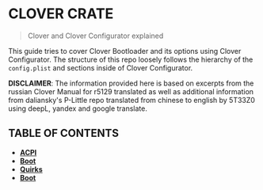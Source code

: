 # CLOVER CRATE
> Clover and Clover Configurator explained

This guide tries to cover Clover Bootloader and its options using Clover Configurator. The structure of this repo loosely follows the hierarchy of the `config.plist` and sections inside of Clover Configurator.

**DISCLAIMER**: The information provided here is based on excerpts from the russian Clover Manual for r5129 translated as well as additional information from daliansky's P-Little repo translated from chinese to english by 5T33Z0 using deepL, yandex and google translate.

## TABLE OF CONTENTS
- [**ACPI**](https://github.com/5T33Z0/Clover-Crate/tree/main/ACPI)
- [**Boot**](https://github.com/5T33Z0/Clover-Crate/tree/main/Boot)
- [**Quirks**](https://github.com/5T33Z0/Clover-Crate/tree/main/Quirks)
- [**Boot**](https://github.com/5T33Z0/Clover-Crate/tree/main/Boot)
